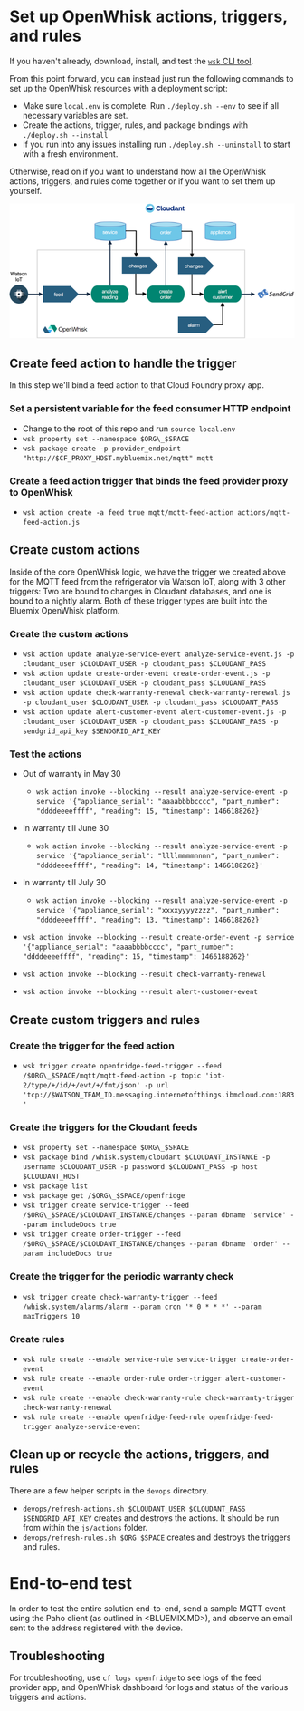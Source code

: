 # Set up OpenWhisk actions, triggers, and rules

If you haven't already, download, install, and test the [`wsk` CLI tool](https://new-console.ng.bluemix.net/openwhisk/cli).

From this point forward, you can instead just run the following commands to set up the OpenWhisk resources with a deployment script:

- Make sure `local.env` is complete. Run `./deploy.sh --env` to see if all necessary variables are set.
- Create the actions, trigger, rules, and package bindings with `./deploy.sh --install`
- If you run into any issues installing run `./deploy.sh --uninstall` to start with a fresh environment.

Otherwise, read on if you want to understand how all the OpenWhisk actions, triggers, and rules come together or if you want to set them up yourself.

![Triggers and actions](actions-triggers.png)

## Create feed action to handle the trigger

In this step we'll bind a feed action to that Cloud Foundry proxy app.

### Set a persistent variable for the feed consumer HTTP endpoint

- Change to the root of this repo and run `source local.env`
- `wsk property set --namespace $ORG\_$SPACE`
- `wsk package create -p provider_endpoint "http://$CF_PROXY_HOST.mybluemix.net/mqtt" mqtt`

### Create a feed action trigger that binds the feed provider proxy to OpenWhisk

- `wsk action create -a feed true mqtt/mqtt-feed-action actions/mqtt-feed-action.js`

## Create custom actions

Inside of the core OpenWhisk logic, we have the trigger we created above for the MQTT feed from the refrigerator via Watson IoT, along with 3 other triggers: Two are bound to changes in Cloudant databases, and one is bound to a nightly alarm. Both of these trigger types are built into the Bluemix OpenWhisk platform.

### Create the custom actions

- `wsk action update analyze-service-event analyze-service-event.js -p cloudant_user $CLOUDANT_USER -p cloudant_pass $CLOUDANT_PASS`
- `wsk action update create-order-event create-order-event.js -p cloudant_user $CLOUDANT_USER -p cloudant_pass $CLOUDANT_PASS`
- `wsk action update check-warranty-renewal check-warranty-renewal.js -p cloudant_user $CLOUDANT_USER -p cloudant_pass $CLOUDANT_PASS`
- `wsk action update alert-customer-event alert-customer-event.js -p cloudant_user $CLOUDANT_USER -p cloudant_pass $CLOUDANT_PASS -p sendgrid_api_key $SENDGRID_API_KEY`

### Test the actions

- Out of warranty in May 30

  - `wsk action invoke --blocking --result analyze-service-event -p service '{"appliance_serial": "aaaabbbbcccc", "part_number": "ddddeeeeffff", "reading": 15, "timestamp": 1466188262}'`

- In warranty till June 30

  - `wsk action invoke --blocking --result analyze-service-event -p service '{"appliance_serial": "llllmmmmnnnn", "part_number": "ddddeeeeffff", "reading": 14, "timestamp": 1466188262}'`

- In warranty till July 30

  - `wsk action invoke --blocking --result analyze-service-event -p service '{"appliance_serial": "xxxxyyyyzzzz", "part_number": "ddddeeeeffff", "reading": 13, "timestamp": 1466188262}'`

- `wsk action invoke --blocking --result create-order-event -p service '{"appliance_serial": "aaaabbbbcccc", "part_number": "ddddeeeeffff", "reading": 15, "timestamp": 1466188262}'`
- `wsk action invoke --blocking --result check-warranty-renewal`
- `wsk action invoke --blocking --result alert-customer-event`

## Create custom triggers and rules

### Create the trigger for the feed action

- `wsk trigger create openfridge-feed-trigger --feed /$ORG\_$SPACE/mqtt/mqtt-feed-action -p topic 'iot-2/type/+/id/+/evt/+/fmt/json' -p url 'tcp://$WATSON_TEAM_ID.messaging.internetofthings.ibmcloud.com:1883'`

### Create the triggers for the Cloudant feeds

- `wsk property set --namespace $ORG\_$SPACE`
- `wsk package bind /whisk.system/cloudant $CLOUDANT_INSTANCE -p username $CLOUDANT_USER -p password $CLOUDANT_PASS -p host $CLOUDANT_HOST`
- `wsk package list`
- `wsk package get /$ORG\_$SPACE/openfridge`
- `wsk trigger create service-trigger --feed /$ORG\_$SPACE/$CLOUDANT_INSTANCE/changes --param dbname 'service' --param includeDocs true`
- `wsk trigger create order-trigger --feed /$ORG\_$SPACE/$CLOUDANT_INSTANCE/changes --param dbname 'order' --param includeDocs true`

### Create the trigger for the periodic warranty check

- `wsk trigger create check-warranty-trigger --feed /whisk.system/alarms/alarm --param cron '* 0 * * *' --param maxTriggers 10`

### Create rules

- `wsk rule create --enable service-rule service-trigger create-order-event`
- `wsk rule create --enable order-rule order-trigger alert-customer-event`
- `wsk rule create --enable check-warranty-rule check-warranty-trigger check-warranty-renewal`
- `wsk rule create --enable openfridge-feed-rule openfridge-feed-trigger analyze-service-event`

## Clean up or recycle the actions, triggers, and rules

There are a few helper scripts in the `devops` directory.

- `devops/refresh-actions.sh $CLOUDANT_USER $CLOUDANT_PASS $SENDGRID_API_KEY` creates and destroys the actions. It should be run from within the `js/actions` folder.
- `devops/refresh-rules.sh $ORG $SPACE` creates and destroys the triggers and rules.

# End-to-end test

In order to test the entire solution end-to-end, send a sample MQTT event using the Paho client (as outlined in <BLUEMIX.MD>), and observe an email sent to the address registered with the device.

## Troubleshooting

For troubleshooting, use `cf logs openfridge` to see logs of the feed provider app, and OpenWhisk dashboard for logs and status of the various triggers and actions.

